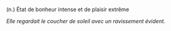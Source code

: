 (n.) État de bonheur intense et de plaisir extrême

*Elle regardait le coucher de soleil avec un ravissement évident.*